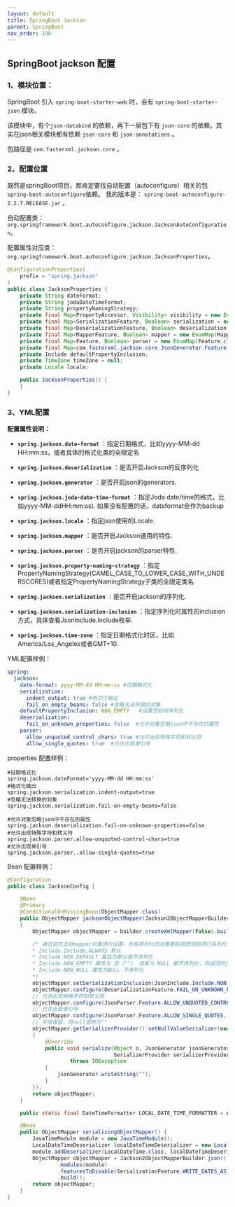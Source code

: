 ```yaml
---
layout: default
title: SpringBoot Jackson
parent: SpringBoot
nav_order: 190
---
```



## SpringBoot jackson 配置

### 1、模块位置：

SpringBoot 引入 `spring-boot-starter-web` 时，会有 `spring-boot-starter-json` 模块。

该模块中，有个`json-databind` 的依赖，再下一层包下有 `json-core` 的依赖。其实在json相关模块都有依赖 `json-core` 和  `json-annotations` 。

包路径是 `com.fasterxml.jackson.core` 。


### 2、配置位置

既然是springBoot项目，那肯定要找自动配置（autoconfigure）相关的包`spring-boot-autoconfigure`依赖。 我的版本是： `spring-boot-autoconfigure-2.2.7.RELEASE.jar` 。

自动配置类：`org.springframework.boot.autoconfigure.jackson.JacksonAutoConfiguration`。

配置属性对应类：`org.springframework.boot.autoconfigure.jackson.JacksonProperties`。

```java
@ConfigurationProperties(
    prefix = "spring.jackson"
)
public class JacksonProperties {
    private String dateFormat;
    private String jodaDateTimeFormat;
    private String propertyNamingStrategy;
    private final Map<PropertyAccessor, Visibility> visibility = new EnumMap(PropertyAccessor.class);
    private final Map<SerializationFeature, Boolean> serialization = new EnumMap(SerializationFeature.class);
    private final Map<DeserializationFeature, Boolean> deserialization = new EnumMap(DeserializationFeature.class);
    private final Map<MapperFeature, Boolean> mapper = new EnumMap(MapperFeature.class);
    private final Map<Feature, Boolean> parser = new EnumMap(Feature.class);
    private final Map<com.fasterxml.jackson.core.JsonGenerator.Feature, Boolean> generator = new EnumMap(com.fasterxml.jackson.core.JsonGenerator.Feature.class);
    private Include defaultPropertyInclusion;
    private TimeZone timeZone = null;
    private Locale locale;

    public JacksonProperties() {
    }
}
```    

### 3、YML配置

**配置属性说明：**

- **`spring.jackson.date-format`** ：指定日期格式，比如yyyy-MM-dd HH:mm:ss，或者具体的格式化类的全限定名

- **`spring.jackson.deserialization`** ：是否开启Jackson的反序列化

- **`spring.jackson.generator`** ：是否开启json的generators.

- **`spring.jackson.joda-date-time-format`** ：指定Joda date/time的格式，比如yyyy-MM-ddHH:mm:ss). 如果没有配置的话，dateformat会作为backup

- **`spring.jackson.locale`** ：指定json使用的Locale.

- **`spring.jackson.mapper`** ：是否开启Jackson通用的特性.

- **`spring.jackson.parser`** ：是否开启jackson的parser特性.

- **`spring.jackson.property-naming-strategy`** ：指定PropertyNamingStrategy(CAMEL_CASE_TO_LOWER_CASE_WITH_UNDERSCORES)或者指定PropertyNamingStrategy子类的全限定类名.

- **`spring.jackson.serialization`** ：是否开启jackson的序列化.

- **`spring.jackson.serialization-inclusion`** ：指定序列化时属性的inclusion方式，具体查看JsonInclude.Include枚举.

- **`spring.jackson.time-zone`** ：指定日期格式化时区，比如America/Los_Angeles或者GMT+10.


YML配置样例：

```yml
spring:
  jackson:
    date-format: yyyy-MM-dd HH:mm:ss #日期格式化
    serialization:
      indent_output: true #格式化输出 
      fail_on_empty_beans: false #忽略无法转换的对象
    defaultPropertyInclusion: NON_EMPTY   #设置空如何序列化
    deserialization:
      fail_on_unknown_properties: false  #允许对象忽略json中不存在的属性
    parser:
      allow_unquoted_control_chars: true #允许出现特殊字符和转义符
      allow_single_quotes: true  #允许出现单引号
```

properties 配置样例：

```properties
#日期格式化
spring.jackson.dateFormat='yyyy-MM-dd HH:mm:ss'
#格式化输出
spring.jackson.serialization.indent-output=true
#忽略无法转换的对象
spring.jackson.serialization.fail-on-empty-beans=false

#允许对象忽略json中不存在的属性
spring.jackson.deserialization.fail-on-unknown-properties=false
#允许出现特殊字符和转义符
spring.jackson.parser.allow-unquoted-control-chars=true
#允许出现单引号
spring.jackson.parser..allow-single-quotes=true
```

Bean 配置样例：

```java
@Configuration
public class JacksonConfig {

	@Bean
	@Primary
	@ConditionalOnMissingBean(ObjectMapper.class)
	public ObjectMapper jacksonObjectMapper(Jackson2ObjectMapperBuilder builder)
    {
        ObjectMapper objectMapper = builder.createXmlMapper(false).build();

        /* 通过该方法对mapper对象进行设置，所有序列化的对象都将按改规则进行系列化
        * Include.Include.ALWAYS 默认
        * Include.NON_DEFAULT 属性为默认值不序列化
        * Include.NON_EMPTY 属性为 空（""） 或者为 NULL 都不序列化，则返回的json是没有这个字段的。这样对移动端会更省流量
        * Include.NON_NULL 属性为NULL 不序列化
        */
        objectMapper.setSerializationInclusion(JsonInclude.Include.NON_EMPTY);
        objectMapper.configure(DeserializationFeature.FAIL_ON_UNKNOWN_PROPERTIES, false);
        // 允许出现特殊字符和转义符
        objectMapper.configure(JsonParser.Feature.ALLOW_UNQUOTED_CONTROL_CHARS, true);
        // 允许出现单引号
        objectMapper.configure(JsonParser.Feature.ALLOW_SINGLE_QUOTES, true);
        // 字段保留，将null值转为""
        objectMapper.getSerializerProvider().setNullValueSerializer(new JsonSerializer<Object>()
        {
            @Override
            public void serialize(Object o, JsonGenerator jsonGenerator,
                                  SerializerProvider serializerProvider)
                    throws IOException
            {
                jsonGenerator.writeString("");
            }
        });
        return objectMapper;
    }

    public static final DateTimeFormatter LOCAL_DATE_TIME_FORMATTER = new DateTimeFormatterBuilder().appendPattern("yyyy-MM-dd HH:mm:ss").toFormatter();

    @Bean
    public ObjectMapper serializingObjectMapper() {
        JavaTimeModule module = new JavaTimeModule();
        LocalDateTimeDeserializer localDateTimeDeserializer = new LocalDateTimeDeserializer(LOCAL_DATE_TIME_FORMATTER);
        module.addDeserializer(LocalDateTime.class, localDateTimeDeserializer);
        ObjectMapper objectMapper = Jackson2ObjectMapperBuilder.json()
                .modules(module)
                .featuresToDisable(SerializationFeature.WRITE_DATES_AS_TIMESTAMPS)
                .build();
        return objectMapper;
    }
}
```
